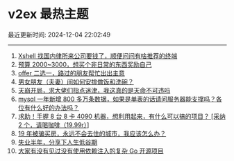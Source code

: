 # v2ex 最热主题

最近更新时间: 2024-12-04 22:02:49

--- 
1. [Xshell 找国内律所来公司要钱了，顺便问问有啥推荐的终端](https://www.v2ex.com/t/1094841) 
2. [预算 2000~3000，想买个非日常的东西奖励自己](https://www.v2ex.com/t/1094853) 
3. [offer 二选一，路过的朋友帮忙出出主意](https://www.v2ex.com/t/1094855) 
4. [男女朋友（夫妻）间如何安排做饭和洗碗？](https://www.v2ex.com/t/1094907) 
5. [天崩开局，求大佬们指点迷津，我这真的是天命不可违吗](https://www.v2ex.com/t/1094810) 
6. [mysql 一年新增 800 多万条数据，如果是单表的话请问服务器能支撑吗？各位有什么好的办法吗？](https://www.v2ex.com/t/1094825) 
7. [求助！手握 8 台 8 卡 4090 机器，想利用起来，有什么可以搞的项目？ [采纳 2 个，请喝咖啡（19.99r）]](https://www.v2ex.com/t/1094849) 
8. [19 年被骗买房，永远不会去住的城市，我应该怎么办？](https://www.v2ex.com/t/1094899) 
9. [失业半年，分享下人生低谷期](https://www.v2ex.com/t/1094803) 
10. [大家有没有见过没有使用依赖注入的复杂 Go 开源项目](https://www.v2ex.com/t/1094915) 
